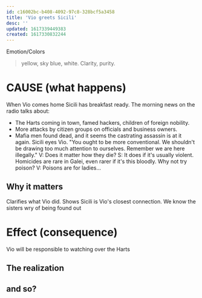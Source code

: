 ```yaml
---
id: c16002bc-b408-4092-97c8-328bcf5a3458
title: 'Vio greets Sicili'
desc: ''
updated: 1617339449383
created: 1617330832244
---
```

Emotion/Colors
> yellow, sky blue, white. Clarity, purity.

# CAUSE (what happens)
When Vio comes home Sicili has breakfast ready. The morning news on the radio talks about:
- The Harts coming in town, famed hackers, children of foreign nobility.
- More attacks by citizen groups on officials and business owners.
- Mafia men found dead, and it seems the castrating assassin is at it again. Sicili eyes Vio. "You ought to be more conventional. We shouldn't be drawing too much attention to ourselves. Remember we are here illegally."
V: Does it matter how they die?
S: It does if it's usually violent. Homicides are rare in Galei, even rarer if it's this bloodly. Why not try poison?
V: Poisons are for ladies...

##  Why it matters
Clarifies what Vio did.
Shows Sicili is Vio's closest connection.
We know the sisters wry of being found out

# Effect (consequence)
Vio will be responsible to watching over the Harts

## The realization


## and so?
